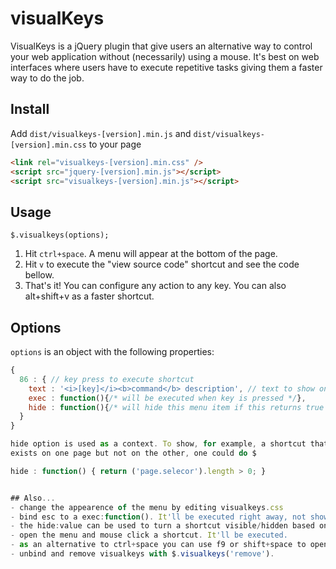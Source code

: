 # visualKeys

VisualKeys is a jQuery plugin that give users an alternative way to control
your web application without (necessarily) using a mouse. It's best on web
interfaces where users have to execute repetitive tasks giving them a faster
way to do the job.

## Install

  Add `dist/visualkeys-[version].min.js` and `dist/visualkeys-[version].min.css`
  to your page

```html
<link rel="visualkeys-[version].min.css" />
<script src="jquery-[version].min.js"></script>
<script src="visualkeys-[version].min.js"></script>
```

## Usage

    $.visualkeys(options);

1. Hit `ctrl+space`. A menu will appear at the bottom of the page.
2. Hit `v` to execute the "view source code" shortcut and see the code bellow.
3. That's it! You can configure any action to any key. You can also alt+shift+v as a faster shortcut.


## Options

`options` is an object with the following properties:
```js
{
  86 : { // key press to execute shortcut
    text : '<i>[key]</i><b>command</b> description', // text to show on menu
    exec : function(){/* will be executed when key is pressed */},
    hide : function(){/* will hide this menu item if this returns true */}
  }
}

hide option is used as a context. To show, for example, a shortcut that
exists on one page but not on the other, one could do $

hide : function() { return ('page.selecor').length > 0; }


## Also...
- change the appearence of the menu by editing visualkeys.css
- bind esc to a exec:function(). It'll be executed right away, not showing the menu.
- the hide:value can be used to turn a shortcut visible/hidden based on a context. What? How?
- open the menu and mouse click a shortcut. It'll be executed.
- as an alternative to ctrl+space you can use f9 or shift+space to open the menu.
- unbind and remove visualkeys with $.visualkeys('remove').
